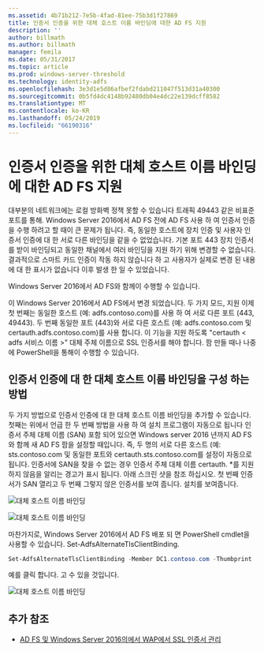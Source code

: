 ```yaml
---
ms.assetid: 4b71b212-7e5b-4fad-81ee-75b3d1f27869
title: 인증서 인증을 위한 대체 호스트 이름 바인딩에 대한 AD FS 지원
description: ''
author: billmath
ms.author: billmath
manager: femila
ms.date: 05/31/2017
ms.topic: article
ms.prod: windows-server-threshold
ms.technology: identity-adfs
ms.openlocfilehash: 3e3d1e5d86afbef2fdabd211047f513d31a40300
ms.sourcegitcommit: 0b5fd4dc4148b92480db04e4dc22e139dcff8582
ms.translationtype: MT
ms.contentlocale: ko-KR
ms.lasthandoff: 05/24/2019
ms.locfileid: "66190316"
---
```

# <a name="ad-fs-support-for-alternate-hostname-binding-for-certificate-authentication"></a>인증서 인증을 위한 대체 호스트 이름 바인딩에 대한 AD FS 지원

대부분의 네트워크에는 로컬 방화벽 정책 못할 수 있습니다 트래픽 49443 같은 비표준 포트를 통해. Windows Server 2016에서 AD FS 전에 AD FS 사용 하 여 인증서 인증을 수행 하려고 할 때이 큰 문제가 됩니다. 즉, 동일한 호스트에 장치 인증 및 사용자 인증서 인증에 대 한 서로 다른 바인딩을 같을 수 없었습니다. 기본 포트 443 장치 인증서를 받이 바인딩되고 동일한 채널에서 여러 바인딩을 지원 하기 위해 변경할 수 없습니다. 결과적으로 스마트 카드 인증이 작동 하지 않습니다 하 고 사용자가 실제로 변경 된 내용에 대 한 표시가 없습니다 이후 발생 한 일 수 있었습니다.  
  
Windows Server 2016에서 AD FS와 함께이 수행할 수 있습니다.
  
이 Windows Server 2016에서 AD FS에서 변경 되었습니다. 두 가지 모드, 지원 이제 첫 번째는 동일한 호스트 (예: adfs.contoso.com)를 사용 하 여 서로 다른 포트 (443, 49443). 두 번째 동일한 포트 (443)와 서로 다른 호스트 (예: adfs.contoso.com 및 certauth.adfs.contoso.com)를 사용 합니다. 이 기능을 지원 하도록 "certauth < adfs 서비스 이름 >" 대체 주체 이름으로 SSL 인증서를 해야 합니다. 팜 만들 때나 나중에 PowerShell을 통해이 수행할 수 있습니다.  
  
## <a name="how-to-configure-alternate-host-name-binding-for-certificate-authentication"></a>인증서 인증에 대 한 대체 호스트 이름 바인딩을 구성 하는 방법  
두 가지 방법으로 인증서 인증에 대 한 대체 호스트 이름 바인딩을 추가할 수 있습니다. 첫째는 위에서 언급 한 두 번째 방법을 사용 하 여 설치 프로그램이 자동으로 됩니다 인증서 주체 대체 이름 (SAN) 포함 되어 있으면 Windows server 2016 년까지 AD FS와 함께 새 AD FS 팜을 설정할 때입니다. 즉, 두 명의 서로 다른 호스트 (예: sts.contoso.com 및 동일한 포트와 certauth.sts.contoso.com를 설정이 자동으로 됩니다. 인증서에 SAN을 찾을 수 없는 경우 인증서 주체 대체 이름 certauth. *를 지원 하지 않음을 알리는 경고가 표시 됩니다. 아래 스크린 샷을 참조 하십시오. 첫 번째 인증서가 SAN 열리고 두 번째 그렇지 않은 인증서를 보여 줍니다. 설치를 보여줍니다.  
  
![대체 호스트 이름 바인딩](media/AD-FS-support-for-alternate-hostname-binding-for-certificate-authentication/ADFS_CA_1.png)  
  
![대체 호스트 이름 바인딩](media/AD-FS-support-for-alternate-hostname-binding-for-certificate-authentication/ADFS_CA_2.png)  
  
마찬가지로, Windows Server 2016에서 AD FS 배포 되 면 PowerShell cmdlet을 사용할 수 있습니다. Set-AdfsAlternateTlsClientBinding.
  
```powershell
Set-AdfsAlternateTlsClientBinding -Member DC1.contoso.com -Thumbprint '<thumbprint of cert>'
```

예를 클릭 합니다.  고 수 있을 것입니다.

![대체 호스트 이름 바인딩](media/AD-FS-support-for-alternate-hostname-binding-for-certificate-authentication/ADFS_CA_3.png)

## <a name="additional-references"></a>추가 참조

* [AD FS 및 Windows Server 2016의에서 WAP에서 SSL 인증서 관리](../operations/Manage-SSL-Certificates-AD-FS-WAP-2016.md)
